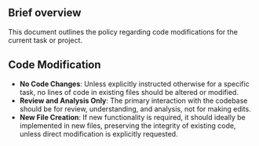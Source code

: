 ## Brief overview
This document outlines the policy regarding code modifications for the current task or project.

## Code Modification
- **No Code Changes**: Unless explicitly instructed otherwise for a specific task, no lines of code in existing files should be altered or modified.
- **Review and Analysis Only**: The primary interaction with the codebase should be for review, understanding, and analysis, not for making edits.
- **New File Creation**: If new functionality is required, it should ideally be implemented in new files, preserving the integrity of existing code, unless direct modification is explicitly requested.
